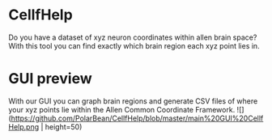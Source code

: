 # CellfHelp
Do you have a dataset of xyz neuron coordinates within allen brain space? With this tool you can find exactly which brain region each xyz point lies in.

# GUI preview

With our GUI you can graph brain regions and generate CSV files of where your xyz points lie within the Allen Common Coordinate Framework. 
![](https://github.com/PolarBean/CellfHelp/blob/master/main%20GUI%20CellfHelp.png | height=50)

